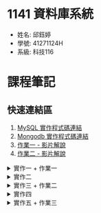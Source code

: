 # 1141 資料庫系統
- 姓名: 邱鈺婷
- 學號: 41271124H
- 系級: 科技116

# 課程筆記
## 快速連結區
1. [MySQL 實作程式碼連結](https://github.com/MocuAcqu/1141DB/tree/main/ex.1)
2. [Mongodb 實作程式碼連結](https://github.com/MocuAcqu/1141DB/tree/main/ex.2)
3. [作業一 - 影片解說](https://youtu.be/GURVYD-b9EQ?si=pIod6bg15WtA4c0h)
4. [作業二 - 影片解說](https://www.youtube.com/watch?v=av6wAkeqLvA)

<details>
<summary>實作一 + 作業一</summary>

## 一、實作一 + 作業一
<img src="https://github.com/MocuAcqu/1141DB/blob/main/readme_images/ex.1_1.png" width="500">

- 安裝環境: Flask、MySQL
- 安裝資訊可參考: 安裝 [Flask](https://flask.palletsprojects.com/en/stable/installation/#install-flask)、[MySQL](https://dev.mysql.com/downloads/installer/)
- 實作說明
  
  課堂實作希望嘗試將 Flask 和 MySQL 結合。我製作了一個簡易「留言板」，其中，實際操作一次資料庫 table 建立的過程，並串接到 flask。用簡易的前端介面，讓使用者可以輸入「姓名」、「留言內容」，並從資料庫抓取資料顯示在介面下方。
  
  - 重點安裝: `from flask_mysqldb import MySQL`
  
- 作業要求
  1. Create a table in MySQL (CREATE TABLE).
  2. Build an Insert web page that allows you to input a record from the web.
  3. Ensure that the inserted data is visible in the MySQL database.

- 作業影片說明: https://youtu.be/GURVYD-b9EQ?si=pIod6bg15WtA4c0h

重要程式碼 (連接 Flask + MySQL 的關鍵)
```
# 主頁路由，同時處理顯示留言 (GET) 和新增留言 (POST)
@app.route('/', methods=['GET', 'POST'])
def index():
    if 'user_id' not in session:
        flash('請先登入才能查看或發表留言', 'warning')
        return redirect(url_for('login'))

    #新增留言
    if request.method == 'POST':
        content = request.form['content']
        user_id = session['user_id'] # 從 session 獲取當前登入的使用者 ID

        if not content:
            flash('留言內容不可為空！', 'danger')
        else:
            cur = mysql.connection.cursor()
            cur.execute("INSERT INTO messages(content, user_id) VALUES(%s, %s)", (content, user_id))
            mysql.connection.commit()
            cur.close()
            flash('留言成功！', 'success')
        
        return redirect(url_for('index'))
    
    # 在網頁上顯示留言
    cur = mysql.connection.cursor()
    cur.execute("""
        SELECT m.id, m.content, m.created_at, u.username, u.id AS user_id
        FROM messages AS m
        JOIN users AS u ON m.user_id = u.id
        ORDER BY m.created_at DESC
    """)
    messages = cur.fetchall()
    cur.close()

    return render_template('index.html', messages=messages)

```
- 資料結構

  ```
  my-flask-app/
  ├── app.py   
  └── templates/
      └── index.html 
  ```
- 啟動方式
  ```
  .venv\Scripts\activate
  python app.py
  ```

</details>

<details>
<summary>實作二</summary>
  
## 二、實作二

|<img src="https://github.com/MocuAcqu/1141DB/blob/main/readme_images/ex.1_2.png" width="500">|<img src="https://github.com/MocuAcqu/1141DB/blob/main/readme_images/ex.1_3.png" width="500">|<img src="https://github.com/MocuAcqu/1141DB/blob/main/readme_images/ex.1_4.png" width="500">|
|:--:|:--:|:--:|

- 實作說明
  
  接續實作一，這次把重點放在 `Use SELECT with a conditional filter, sort, and join. (Read)` ，我延伸製作了使用者登入/註冊介面。

- 資料結構
```
my-flask-app/
├── app.py
└── templates/
    ├── index.html     # 主頁 (顯示留言)
    ├── login.html     # 登入頁面
    ├── register.html  # 註冊頁面
    └── layout.html 
```
</details>

<details>
<summary>實作三 + 作業二</summary>
  
## 三、實作三 + 作業二
|<img src="https://github.com/MocuAcqu/1141DB/blob/main/readme_images/ex.1_5.png" width="500">|<img src="https://github.com/MocuAcqu/1141DB/blob/main/readme_images/ex.1_6.png" width="500">|
|:--:|:--:|

- 實作說明: 完成 CRUD

  基於前面的實作，我增加了 Update 修改(更新)資料的功能，以及 Delete 刪除資料的功能。同時，我也增加了 CSS 去美化這個留言板。並且為了使用到三個 table，我增加了劉由「回覆」功能，增加一個 comments 的 table 去紀錄使用者的回覆。

- 作業要求:
  1. Connecting your Python Flask application to MySQL
  2. Adding data to the MySQL database
  3. Draw an ERD model that includes three tables
  4. Ensure that these three tables contain at least one type of JOIN operation
  5. Implement full CRUD functionality (Create, Read, Update, Delete) for the tables.
     
- 解說影片: https://www.youtube.com/watch?v=av6wAkeqLvA
- 資料結構
```
my-flask-app/
├── static/
│   └── css/
│       └── style.css 
├── templates/
│   ├── index.html
│   ├── layout.html
│   ├── login.html
│   ├── register.html
│   └── profile.html
└── app.py
```

---

- ERD
<img src="https://github.com/MocuAcqu/1141DB/blob/main/readme_images/ex.1_ERD.png" width="500">

1. users: 代表註冊此系統的使用者。每一筆記錄就是一個獨立的使用者帳號。
    - id: 主鍵 (Primary Key, PK)，用底線標示。它是每個使用者的唯一識別碼，絕不重複。
    - username, email, password: 使用者的基本資料。
    - registered_at: 記錄使用者註冊時間的時間戳。
    
2. messages: 代表使用者發表的主留言。每一筆記錄就是一則獨立的留言。
    - id: 主鍵 (PK)，每則主留言的唯一識別碼。
    - content, created_at: 留言的內容和發表時間。
    - fk: user_id: 外鍵 (Foreign Key, FK)。這個欄位儲存了發表此留言的使用者 ID，它參照到 users 表的 id 欄位。

3. comments: 代表針對主留言的回覆。每一筆記錄就是一則回覆。
    - id: 主鍵 (PK)，每則回覆的唯一識別碼。
    - content, created_at: 回覆的內容和發表時間。
    - fk: user_id: 外鍵 (FK)。記錄了發表此回覆的使用者 ID，參照到 users 表的 id。
    - fk: message_id: 外鍵 (FK)。記錄了這則回覆是針對哪一則主留言的，參照到 messages 表的 id。

---

- CRUD 對應內容
  #### 【C - Create (新增)】
  - 使用者註冊 (/register)：將新的使用者名稱、Email 和密碼 INSERT 到 users 表中。
  - 發表新留言 (主頁 /)：將留言內容和當前登入者的 user_id INSERT 到 messages 表中。
  - 新增回覆 (/add_comment)：將留言內容、被留言的 message_id、user_id INSERT 到 comments 表中。
  
  #### 【R - Read (讀取)】
  - 顯示所有留言 (主頁 /)：首先 SELECT 所有留言，並 JOIN users 表來獲得留言者的 username，ORDER BY 發表時間來顯示。再來 SELECT 所有回覆，JOIN users 表來獲得留言者的 username。
  - 登入驗證 (/login)：SELECT 使用者資料 WHERE username 符合輸入值，以比對密碼。
  - 顯示個人資料頁 (/profile)：讀取當前使用者的名稱與 email。
  
  #### 【U - Update (更新)】
  - 修改個人資料 (/profile)：UPDATE users 表，SET 新的 username 和 email，WHERE id 等於當前登入者的 user_id。
  
  #### 【D - Delete (刪除)】
  - 刪除自己的留言 (/delete_message/...)：DELETE FROM messages WHERE id 等於指定的 message_id，並且在執行前先驗證操作者是否為留言者。

</details>

<details>
<summary>實作四</summary>
  
  ## 四、實作四
  <img src="https://github.com/MocuAcqu/1141DB/blob/main/readme_images/ex.2_1.png" width="500">

  
- 安裝環境: Mongodb
- 安裝資訊可參考: [Mongodb](https://www.mongodb.com/try/download/community)
- 實作說明:
  
   課堂實作希望嘗試將 Flask 和 Mongodb 結合。我製作了一個「活動排隊系統」，首先在使用者登入/註冊的部分，除了基本資訊，還需要選擇身分是參加者、活動方，如果使用者是活動方，可以輸入要開放排對等號的活動，包含(活動名稱、簡述、時間、地點)，該活動除了會顯示在註冊活動的活動方介面，也會顯示在所有參加者的介面。

  - 重點安裝: `pip install Flask Flask-PyMongo`
- 啟動方式:
  ```
  venv\Scripts\activate
  python app.py
  ```
</details>

<details>
<summary>實作五 + 作業三</summary>
  
 ## 五、實作五 + 作業三
  
  <img src="https://github.com/MocuAcqu/1141DB/blob/main/readme_images/ex.2_2.png" width="500">

- 實作說明:
  
   基於活動方登記活動的部分，我們藉由 `insert_many()` 去增加「批次新增」、「csv 新增」的功能。並使用 render 部屬上雲端，獲得一個可公開存取的線上連結。

  - render 操作可參考: https://render.com/docs/deploy-mongodb

- 作業要求:
  1. Build a New Database with a User Interface for Multiple Data Entry
  2. 部屬上 Render

- 解說影片: (預期放影片)
- Render 部屬連結: https://one141db-event-queue.onrender.com
- 用於連接 Render 的 repo: https://github.com/MocuAcqu/1141DB_ex.2
- 資料結構
```
my-flask-app/
├── templates/
│   ├── base.html
│   ├── logout.html
│   ├── login.html
│   ├── register.html
│   └── profile.html
└── app.py
```
</details>
